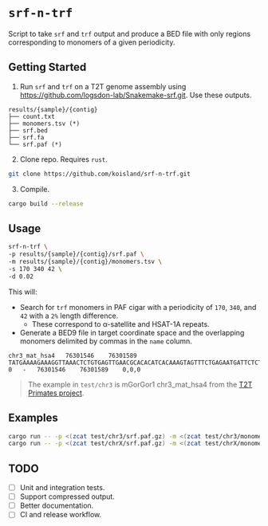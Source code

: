 # `srf-n-trf`
Script to take `srf` and `trf` output and produce a BED file with only regions corresponding to monomers of a given periodicity.

## Getting Started
1. Run `srf` and `trf` on a T2T genome assembly using https://github.com/logsdon-lab/Snakemake-srf.git. Use these outputs.
```
results/{sample}/{contig}
├── count.txt
├── monomers.tsv (*)
├── srf.bed
├── srf.fa
└── srf.paf (*)
```

2. Clone repo. Requires `rust`.
```bash
git clone https://github.com/koisland/srf-n-trf.git
```

3. Compile.
```bash
cargo build --release
```

## Usage
```bash
srf-n-trf \
-p results/{sample}/{contig}/srf.paf \
-m results/{sample}/{contig}/monomers.tsv \
-s 170 340 42 \
-d 0.02
```
This will:
* Search for `trf` monomers in PAF cigar with a periodicity of `170`, `340`, and `42` with a `2%` length difference.
    * These correspond to α-satellite and HSAT-1A repeats.
* Generate a BED9 file in target coordinate space and the overlapping monomers delimited by commas in the `name` column.

```
chr3_mat_hsa4	76301546	76301589	TATGAAAAGAAAGGTTAAACTCTGTGAGTTGAACGCACACATCACAAAGTAGTTTCTGAGAATGATTCTCTCTAGTTTTTATACGAAGATATTTCCTTTTCTACCATTGGCCTCAAAGCACTTGAAATCTCCACCTGCAAATTCCACAAAAAGAGTGTTTCAAATCTGCTCTGTCTAAAGGAAGCTTCAACTCTGTGAGTTGAATACACACAACACAAAGAAGTTACTGAGAATTCTTCTGTCTAGCATTATATGAAGAAATCCCGTTTCCAACGAAGGCCTCAAAGAGGTCCAAATATCCACTTGCAGACTTAACAAACAGAGTGTTTCCAAACTGCTC,AAAAGAAAGGTTAAACTCTGTGAGTTGAACACACACAACACAAAGAAGTTACTGAGAATGATTCTGTCTAGCATTATACGAAGAAATCCCGTTTCCAACGAAGGCCTCAAAGAGGTCCAAATATCCACTTGCAACTTAACAAACAGAGTGTTTCCAAACTGCTCTGTC,AAAGGAAGGTTCAACTCTGTGAGTTGAACACACACATCACAAAGAAGTTACTGAGAATGATTCTCTCTAGTTTTATACGAAGATATTTCCTTTTCAAAAATGGCCTCAAAGCGCTTCAAATCTCCACTTGCAAATTCCACAAAAAGAGTGTTTCAAATCTGCTCTGTCT	0	-	76301546	76301589	0,0,0
```
> The example in `test/chr3` is mGorGor1 chr3_mat_hsa4 from the [T2T Primates project](https://github.com/marbl/Primates?tab=readme-ov-file).

## Examples
```bash
cargo run -- -p <(zcat test/chr3/srf.paf.gz) -m <(zcat test/chr3/monomers.tsv) # mGorGor1
cargo run -- -p <(zcat test/chrX/srf.paf.gz) -m <(zcat test/chrX/monomers.tsv) # mPonAbe1
```

## TODO
* [ ] Unit and integration tests.
* [ ] Support compressed output.
* [ ] Better documentation.
* [ ] CI and release workflow.
